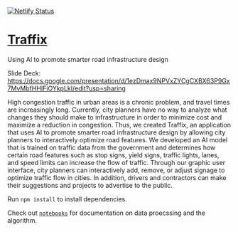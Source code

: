 [![Netlify Status](https://api.netlify.com/api/v1/badges/653d4a37-5fb9-4b5a-8fd3-2732782dfdda/deploy-status)](https://app.netlify.com/sites/traffixai/deploys)

# [Traffix](https://traffixai.space/)

Using AI to promote smarter road infrastructure design

Slide Deck: https://docs.google.com/presentation/d/1ezDmax9NPVxZYCgCXBX63P9Gx7MvMbfHHIFiOYkpLkI/edit?usp=sharing

High congestion traffic in urban areas is a chronic problem, and travel times are increasingly long. Currently, city planners have no way to analyze what changes they should make to infrastructure in order to minimize cost and maximize a reduction in congestion. Thus, we created Traffix, an application that uses AI to promote smarter road infrastructure design by allowing city planners to interactively optimize road features. We developed an AI model that is trained on traffic data from the government and determines how certain road features such as stop signs, yield signs, traffic lights, lanes, and speed limits can increase the flow of traffic. Through our graphic user interface, city planners can interactively add, remove, or adjust signage to optimize traffic flow in cities. In addition, drivers and contractors can make their suggestions and projects to advertise to the public.

Run `npm install` to install dependencies.

Check out [`notebooks`](https://github.com/ayaanzhaque/Traffix-Code/tree/main/notebooks) for documentation on data proecssing and the algorithm.
